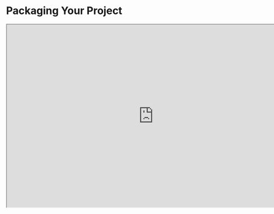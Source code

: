 # Packaging Your Project

<p><iframe title="YouTube video player" src="https://www.youtube.com/embed/nS8vfBXF-Hc?si=AoX3ESY3XP6uop7L" width="800" height="500" allowfullscreen="allowfullscreen" allow="accelerometer; autoplay; clipboard-write; encrypted-media; gyroscope; picture-in-picture; web-share"></iframe></p>